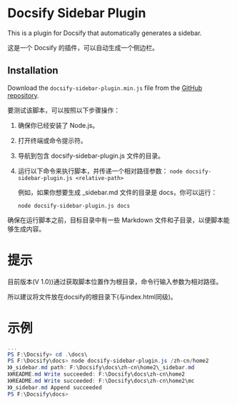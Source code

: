 # Docsify Sidebar Plugin

This is a plugin for Docsify that automatically generates a sidebar.

这是一个 Docsify 的插件，可以自动生成一个侧边栏。

## Installation

Download the `docsify-sidebar-plugin.min.js` file from the [GitHub repository](https://github.com/aishangxuejie/docsify-sidebar-plugin.git).

要测试该脚本，可以按照以下步骤操作：

1. 确保你已经安装了 Node.js。
2. 打开终端或命令提示符。
3. 导航到包含 docsify-sidebar-plugin.js 文件的目录。
4. 运行以下命令来执行脚本，并传递一个相对路径参数：
   `node docsify-sidebar-plugin.js <relative-path>`

   例如，如果你想要生成 _sidebar.md 文件的目录是 docs，你可以运行：

   `node docsify-sidebar-plugin.js docs`

确保在运行脚本之前，目标目录中有一些 Markdown 文件和子目录，以便脚本能够生成内容。

# 提示

目前版本(V 1.0))通过获取脚本位置作为根目录，命令行输入参数为相对路径。

所以建议将文件放在docsify的根目录下(与index.html同级)。

# 示例

```powershell
...
PS F:\Docsify> cd .\docs\
PS F:\Docsify\docs> node docsify-sidebar-plugin.js /zh-cn/home2
》》_sidebar.md path: F:\Docsify\docs\zh-cn\home2\_sidebar.md
》》README.md Write succeeded: F:\Docsify\docs\zh-cn\home2
》》README.md Write succeeded: F:\Docsify\docs\zh-cn\home2\mc
》》_sidebar.md Append succeeded
PS F:\Docsify\docs>
```
